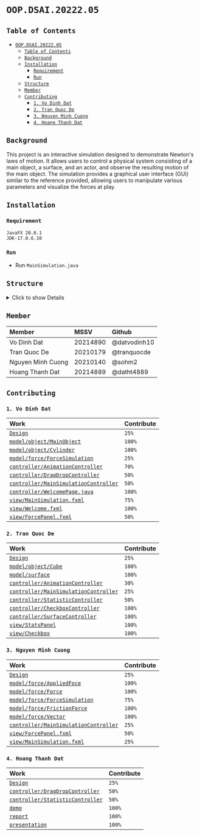 # `OOP.DSAI.20222.05`

## `Table of Contents`
- [`OOP.DSAI.20222.05`](#oopdsai2022205)
  - [`Table of Contents`](#table-of-contents)
  - [`Background`](#background)
  - [`Installation`](#installation)
    - [`Requirement`](#requirement)
    - [`Run`](#run)
  - [`Structure`](#structure)
  - [`Member`](#member)
  - [`Contributing`](#contributing)
    - [`1. Vo Dinh Dat`](#1-vo-dinh-dat)
    - [`2. Tran Quoc De`](#2-tran-quoc-de)
    - [`3. Nguyen Minh Cuong`](#3-nguyen-minh-cuong)
    - [`4. Hoang Thanh Dat`](#4-hoang-thanh-dat)


## `Background`

This project is an interactive simulation designed to demonstrate Newton's laws of motion. It allows users to control a physical system consisting of a main object, a surface, and an actor, and observe the resulting motion of the main object. The simulation provides a graphical user interface (GUI) similar to the reference provided, allowing users to manipulate various parameters and visualize the forces at play.

## `Installation`

###  `Requirement`

```
JavaFX 20.0.1
JDK-17.0.6.10
```

### `Run`

- Run `MainSimulation.java`
## `Structure`

<details>
  <summary>Click to show Details</summary>

  <div id="markdownContent">

```
│   .gitignore
│   LICENSE
│   README.md
│   
├───.vscode
│       launch.json
│       settings.json
│       
├───demo
│       Demo.mov
│
├───design
│       .DS_Store
│       Controller diagram 1.png
│       Controller Diagram 2.png
│       Controller.asta
│       force_class_diagram.asta
│       force_diagram.png
│       general_class_diagram.asta
│       general_class_diagram.png
│       model_diagram.asta
│       model_diagram.png
│       Object Diagram.png
│       Object_diagram.asta
│       Surface Diagram.png
│       Surface_diagram.asta
│       usecase_diagram.asta
│       usecase_diagram.png
│
├───presentation
│       OOP_Presentation.pptx
│
├───report
│       OOP_report.pdf
│
└───sourcecode
    │   .DS_Store
    │   README.md
    │
    ├───lib
    └───src
        │   MainSimulation.java
        │
        ├───controller
        │       AnimationController.java
        │       CheckBoxController.java
        │       DragDropController.java
        │       MainSimulationController.java
        │       StatsController.java
        │       SurfaceController.java
        │       WelcomePage.java
        │
        ├───css
        │       style.css
        │
        ├───img
        │       appIcon.png
        │       applyForceArrow.png
        │       background.jpg
        │       cloud.png
        │       cube.png
        │       cylinder.png
        │       demo_gif.gif
        │       frictionForceArrow.png
        │       mountains.png
        │       negativeApplyForceArrow.png
        │       negativeFrictionForceArrow.png
        │       negativeSumForceArrow.png
        │       sumForceArrow.png
        │       surface.png
        │
        ├───model
        │   ├───force
        │   │       AppliedForce.java
        │   │       Force.java
        │   │       ForceSimulation.java
        │   │       FrictionForce.java
        │   │       Vector.java
        │   │
        │   ├───object
        │   │       Cube.java
        │   │       Cylinder.java
        │   │       MainObject.java
        │   │
        │   └───surface
        │           Surface.java
        │
        └───view
                About.fxml
                CheckBox.fxml
                ForcePanel.fxml
                MainSimulation.fxml
                Stats.fxml
                SurfacePanel.fxml
                Welcome.fxml
```

  </div>
</details>


## `Member`


| Member            |MSSV         | Github        | 
| :--               |:---         |    :---       |
| Vo Dinh Dat       |20214890     | @datvodinh10  |
| Tran Quoc De      |20210179     | @tranquocde   |
| Nguyen Minh Cuong |20210140     | @sohm2        |
| Hoang Thanh Dat   |20214889     | @datht4889    |    

## `Contributing`
### `1. Vo Dinh Dat`
|Work |Contribute |
| :--               |    :---       |
| [`Design`]()  | `25%` |
| [`model/object/MainObject`](sourcecode/src/model/object/MainObject.java)  | `100%` |
| [`model/object/Cylinder`](sourcecode/src/model/object/Cylinder.java)  | `100%` |
| [`model/force/ForceSimulation`](sourcecode/src/model/force/AppliedForce.java)  | `25%` |
| [`controller/AnimationController`](sourcecode/src/controller/AnimationController.java)  | `70%` |
| [`controller/DragDropController`](sourcecode/src/controller/DragDropController.java)  | `50%` |
| [`controller/MainSimulationController`](sourcecode/src/controller/MainSimulationController.java)  | `50%` |
| [`controller/WelcomePage.java`](sourcecode/src/controller/WelcomePage.java)  | `100%` |
| [`view/MainSimulation.fxml`](sourcecode/src/view/MainSimulation.fxml)  | `75%` |
| [`view/Welcome.fxml`](sourcecode/src/view/Welcome.fxml)  | `100%` |
| [`view/ForcePanel.fxml`](sourcecode/src/view/ForcePanel.fxml) | `50%` |
### `2. Tran Quoc De`
|Work |Contribute |
| :--               |    :---       |
| [`Design`]() | `25%` |
| [`model/object/Cube`](sourcecode/src/model/object/Cube.java) | `100%` |
| [`model/surface`](sourcecode/src/model/surface/Surface.java) | `100%` |
| [`controller/AnimationController`](sourcecode/src/controller/AnimationController.java) | `30%` |
| [`controller/MainSimulationController`](sourcecode/src/controller/MainSimulationController.java) | `25%` |
| [`controller/StatisticController`](sourcecode/src/controller/StatisticController.java) | `50%` |
| [`controller/CheckboxController`](sourcecode/src/controller/CheckboxController.java) | `100%` |
| [`controller/SurfaceController`](sourcecode/src/controller/SurfaceController.java) | `100%` |
| [`view/StatsPanel`](sourcecode/src/view/StatsPanel.fxml) | `100%` |
| [`view/Checkbox`](sourcecode/src/view/Checkbox.fxml) | `100%` |
### `3. Nguyen Minh Cuong`
|Work |Contribute |
| :--               |    :---       |
| [`Design`]() | `25%` |
| [`model/force/AppliedFoce`](sourcecode/src/model/force/AppliedForce.java) | `100%` |
| [`model/force/Force`](sourcecode/src/model/force/AppliedForce.java) | `100%` |
| [`model/force/ForceSimulation`](sourcecode/src/model/force/AppliedForce.java) | `75%` |
| [`model/force/FrictionForce`](sourcecode/src/model/force/AppliedForce.java) | `100%` |
| [`model/force/Vector`](sourcecode/src/model/force/AppliedForce.java) | `100%` |
| [`controller/MainSimulationController`](sourcecode/src/controller/MainSimulationController.java)  | `25%` |
| [`view/ForcePanel.fxml`](sourcecode/src/view/ForcePanel.fxml)| `50%` |
| [`view/MainSimulation.fxml`](sourcecode/src/view/MainSimulation.fxml)  | `25%` |
### `4. Hoang Thanh Dat`
|Work |Contribute |
| :--               |    :---       |
| [`Design`]() | `25%` |
| [`controller/DragDropController`](sourcecode/src/controller/DragDropController.java) | `50%` |
| [`controller/StatisticController`](sourcecode/src/controller/StatisticController.java) | `50%` |
| [`demo`]() | `100%` |
| [`report`]() | `100%` |
| [`presentation`]() | `100%` |